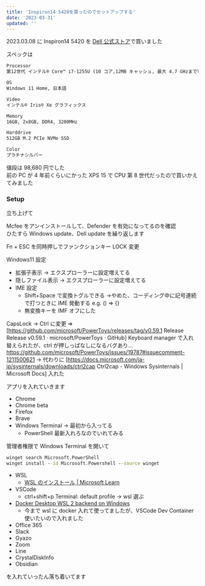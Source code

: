 ```yaml
---
title: 'Inspiron14 5420を買ったのでセットアップする'
date: '2023-03-31'
updated: ''
---
```


2023.03.08 に Inspiron14 5420 を [Dell 公式ストア](https://www.dell.com/ja-jp/shop/%E3%83%87%E3%83%AB%E3%81%AE%E3%83%8E%E3%83%BC%E3%83%88%E3%83%91%E3%82%BD%E3%82%B3%E3%83%B3/inspiron-14-%E3%83%8E%E3%83%BC%E3%83%88%E3%83%91%E3%82%BD%E3%82%B3%E3%83%B3/spd/inspiron-14-5420-laptop/smi403uspoif08on3ojp)で買いました

スペックは

```txt
Processor
第12世代 インテル® Core™ i7-1255U (10 コア,12MB キャッシュ, 最大 4.7 GHzまで可能 )

OS
Windows 11 Home, 日本語

Video
インテル® Iris® Xe グラフィックス

Memory
16GB, 2x8GB, DDR4, 3200MHz

Harddrive
512GB M.2 PCIe NVMe SSD

Color
プラチナシルバー
```

値段は 98,680 円でした  
前の PC が 4 年前くらいにかった XPS 15 で CPU 第 8 世代だったので買いかえてみました

### Setup

立ち上げて

Mcfee をアンインストールして、Defender を有効になってるのを確認  
ひたすら Windows update、Dell update を繰り返します

Fn + ESC を同時押しでファンクションキー LOCK 変更

Windows11 設定

- 拡張子表示 -> エクスプローラーに設定増えてる
- 隠しファイル表示 -> エクスプローラーに設定増えてる
- IME 設定
  - Shift+Space で変換トグルできる ->やめた、コーディング中に記号連続で打つときに IME 発動する e.g. () => {}
  - 無変換キーを IMF オフにした

CapsLock -> Ctrl に変更 =>  
[https://github.com/microsoft/PowerToys/releases/tag/v0.59.1 Release Release v0.59.1 · microsoft/PowerToys · GitHub]
Keyboard manager で入れ替えられたが、ctrl が押しっぱなしになるバグあり...
https://github.com/microsoft/PowerToys/issues/19787#issuecomment-1211500621
-> 代わりに [https://docs.microsoft.com/ja-jp/sysinternals/downloads/ctrl2cap Ctrl2cap - Windows Sysinternals | Microsoft Docs] 入れた

アプリを入れていきます

- Chrome
- Chrome beta
- Firefox
- Brave
- Windows Terminal -> 最初から入ってる
  - PowerShell 最新入れろなのでいれてみる

管理者権限で Windows Terminal を開いて

```cmd
winget search Microsoft.PowerShell
winget install --id Microsoft.Powershell --source winget
```

- WSL
  - [WSL のインストール | Microsoft Learn](https://learn.microsoft.com/ja-jp/windows/wsl/install)
- VSCode
  - ctrl+shift+p Terminal: default profile -> wsl 選ぶ
- [Docker Desktop WSL 2 backend on Windows](https://docs.docker.com/desktop/windows/wsl/#download)
  - 今まで wsl に docker 入れて使ってましたが、VSCode Dev Container 使いたいので入れました
- Office 365
- Slack
- Gyazo
- Zoom
- Line
- CrystalDiskInfo
- Obsidian

を入れていったん落ち着いてます
